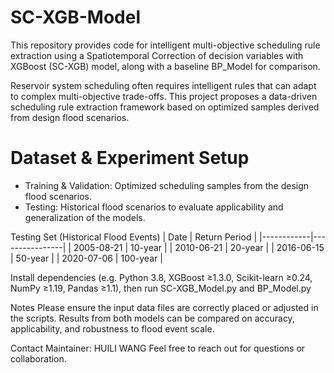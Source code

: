 # SC-XGB-Model

This repository provides code for intelligent multi-objective scheduling rule extraction using a Spatiotemporal Correction of decision variables with XGBoost (SC-XGB) model, 
along with a baseline BP_Model for comparison.

Reservoir system scheduling often requires intelligent rules that can adapt to complex multi-objective trade-offs. 
This project proposes a data-driven scheduling rule extraction framework based on optimized samples derived from design flood scenarios.

# Dataset & Experiment Setup

- Training & Validation: Optimized scheduling samples from the design flood scenarios.
- Testing: Historical flood scenarios to evaluate applicability and generalization of the models.

Testing Set (Historical Flood Events)
| Date       | Return Period |
|------------|----------------|
| 2005-08-21 | 10-year        |
| 2010-06-21 | 20-year        |
| 2016-06-15 | 50-year        |
| 2020-07-06 | 100-year       |

Install dependencies (e.g. Python 3.8, XGBoost ≥1.3.0, Scikit-learn ≥0.24, NumPy ≥1.19, Pandas ≥1.1), then run SC-XGB_Model.py and BP_Model.py

Notes
Please ensure the input data files are correctly placed or adjusted in the scripts.
Results from both models can be compared on accuracy, applicability, and robustness to flood event scale.

Contact
Maintainer: HUILI WANG
Feel free to reach out for questions or collaboration.

